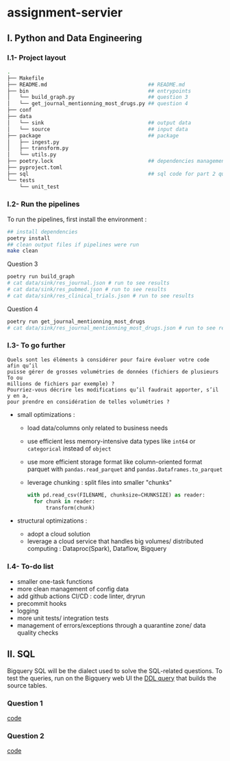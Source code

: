 # assignment-servier

## I. Python and Data Engineering

### I.1- Project layout

```bash
.
├── Makefile                                    
├── README.md                                 ## README.md
├── bin                                       ## entrypoints
│   └── build_graph.py                        ## question 3
│   └── get_journal_mentionning_most_drugs.py ## question 4
├── conf                                      
├── data                                      
│   └── sink                                  ## output data
│   └── source                                ## input data
├── package                                   ## package
│   ├── ingest.py                             
│   ├── transform.py                          
│   └── utils.py                              
├── poetry.lock                               ## dependencies management
├── pyproject.toml                            
├── sql                                       ## sql code for part 2 questions  
└── tests                                     
    └── unit_test                             
```

### I.2- Run the pipelines

To run the pipelines, first install the environment :

```bash
## install dependencies
poetry install
## clean output files if pipelines were run                                
make clean
```

Question 3

```bash
poetry run build_graph
# cat data/sink/res_journal.json # run to see results 
# cat data/sink/res_pubmed.json # run to see results 
# cat data/sink/res_clinical_trials.json # run to see results 
```

Question 4

```bash
poetry run get_journal_mentionning_most_drugs 
# cat data/sink/res_journal_mentionning_most_drugs.json # run to see results 
```

### I.3- To go further

```text
Quels sont les éléments à considérer pour faire évoluer votre code afin qu’il 
puisse gérer de grosses volumétries de données (fichiers de plusieurs To ou
millions de fichiers par exemple) ?
Pourriez-vous décrire les modifications qu’il faudrait apporter, s’il y en a, 
pour prendre en considération de telles volumétries ?
```

- small optimizations :
  - load data/columns only related to business needs
  - use efficient less memory-intensive data types like ```int64``` or ```categorical``` instead of ```object```
  - use more efficient storage format like column-oriented format parquet with ```pandas.read_parquet``` and ```pandas.Dataframes.to_parquet```
  - leverage chunking : split files into smaller "chunks"
  
    ```python
    with pd.read_csv(FILENAME, chunksize=CHUNKSIZE) as reader:
      for chunk in reader:
          transform(chunk)
    ```

- structural optimizations :
  - adopt a cloud solution
  - leverage a cloud service that handles big volumes/ distributed computing : Dataproc(Spark), Dataflow, Bigquery

### I.4- To-do list

- smaller one-task functions
- more clean management of config data
- add github actions CI/CD : code linter, dryrun
- precommit hooks
- logging
- more unit tests/ integration tests
- management of errors/exceptions through a quarantine zone/ data quality checks 

## II. SQL

Bigquery SQL will be the dialect used to solve the SQL-related questions.
To test the queries, run on the Bigquery web UI the [DDL query](sql/init.sql) that builds the source tables.

### Question 1

[code](sql/q1.sql)

### Question 2

[code](sql/q2.sql)

